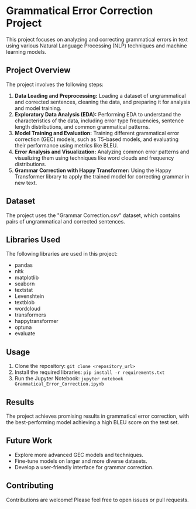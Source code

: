 # Grammatical Error Correction Project

This project focuses on analyzing and correcting grammatical errors in text using various Natural Language Processing (NLP) techniques and machine learning models.

## Project Overview

The project involves the following steps:

1. **Data Loading and Preprocessing:** Loading a dataset of ungrammatical and corrected sentences, cleaning the data, and preparing it for analysis and model training.
2. **Exploratory Data Analysis (EDA):** Performing EDA to understand the characteristics of the data, including error type frequencies, sentence length distributions, and common grammatical patterns.
3. **Model Training and Evaluation:** Training different grammatical error correction (GEC) models, such as T5-based models, and evaluating their performance using metrics like BLEU.
4. **Error Analysis and Visualization:** Analyzing common error patterns and visualizing them using techniques like word clouds and frequency distributions.
5. **Grammar Correction with Happy Transformer:** Using the Happy Transformer library to apply the trained model for correcting grammar in new text.

## Dataset

The project uses the "Grammar Correction.csv" dataset, which contains pairs of ungrammatical and corrected sentences.

## Libraries Used

The following libraries are used in this project:

- pandas
- nltk
- matplotlib
- seaborn
- textstat
- Levenshtein
- textblob
- wordcloud
- transformers
- happytransformer
- optuna
- evaluate

## Usage

1. Clone the repository: `git clone <repository_url>`
2. Install the required libraries: `pip install -r requirements.txt`
3. Run the Jupyter Notebook: `jupyter notebook Grammatical_Error_Correction.ipynb`

## Results

The project achieves promising results in grammatical error correction, with the best-performing model achieving a high BLEU score on the test set.

## Future Work

- Explore more advanced GEC models and techniques.
- Fine-tune models on larger and more diverse datasets.
- Develop a user-friendly interface for grammar correction.

## Contributing

Contributions are welcome! Please feel free to open issues or pull requests.

